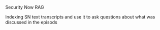 Security Now RAG

Indexing SN text transcripts and use it to ask questions about what was discussed in the episods

